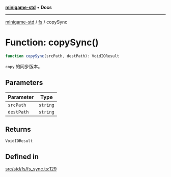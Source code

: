 [**minigame-std**](../../../README.md) • **Docs**

***

[minigame-std](../../../README.md) / [fs](../README.md) / copySync

# Function: copySync()

```ts
function copySync(srcPath, destPath): VoidIOResult
```

`copy` 的同步版本。

## Parameters

| Parameter | Type |
| ------ | ------ |
| `srcPath` | `string` |
| `destPath` | `string` |

## Returns

`VoidIOResult`

## Defined in

[src/std/fs/fs\_sync.ts:129](https://github.com/JiangJie/minigame-std/blob/0b3f4c24a764d15c8d4cfbfab659d3f6c53dfd93/src/std/fs/fs_sync.ts#L129)
